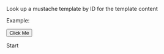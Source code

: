 Look up a mustache template by ID for the template content

Example:

<div hx-ext="client-side-templates">
    <button hx-get="https://jsonplaceholder.typicode.com/todos/1"
          hx-swap="innerHTML"
          hx-target="#content"
          mustache-template="foo">
    Click Me
  </button>

  <p id="content">Start</p>

  <template id="foo">
    <p> {% raw %}{{userID}}{% endraw %} and {% raw %}{{id}}{% endraw %} and {% raw %}{{title}}{% endraw %} and {% raw %}{{completed}}{% endraw %}</p>
  </template>
</div>

